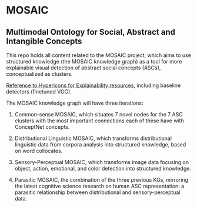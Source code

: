 # MOSAIC
## Multimodal Ontology for Social, Abstract and Intangible Concepts

This repo holds all content related to the MOSAIC project, which aims to use structured knowledge (the MOSAIC knowledge graph) as a tool for more explainable visual detection of abstract social concepts (ASCs), conceptualized as clusters.

[Reference to Hypericons for Explainability resources]([url](https://github.com/delfimpandiani/ARTstract_Seeing_abstract_concepts)https://github.com/delfimpandiani/ARTstract_Seeing_abstract_concepts), including baseline detectors (finetuned VGG).

The MOSAIC knowledge graph will have three iterations:

  1. Common-sense MOSAIC, which situates 7 novel nodes for the 7 ASC clusters with the most important connections each of these have with ConceptNet concepts.

  2. Distributional Linguistic MOSAIC, which transforms distributional linguistic data from corpora analysis into structured knowledge, based on word collocates.

  3. Sensory-Perceptual MOSAIC, which transforms image data focusing on object, action, emotional, and color detection into structured knowledge.
 
  4. Parasitic MOSAIC, the combination of the three previous KGs, mirroring the latest cognitive science research on human ASC representation: a parasitic relationship between distributional and sensory-perceptual data.
